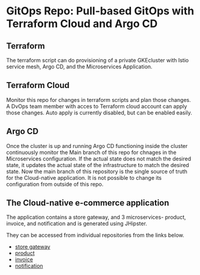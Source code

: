 # GitOps Repo: Pull-based GitOps with Terraform Cloud and Argo CD

## Terraform 

The terraform script can do provisioning of a private GKEcluster with Istio service mesh, Argo CD, and the Microservices Application.

## Terraform Cloud

Monitor this repo for changes in terraform scripts and plan those changes. A DvOps team member with acces to Terraform cloud account can apply those changes.
Auto apply is currently disabled, but can be enabled easily.

## Argo CD

Once the cluster is up and running Argo CD functioning inside the cluster continuously monitor the Main branch of this repo for chnages in the Microservices configuration. 
If the actual state does not match the desired state, it updates the actual state of the infrastructure to match the desired state. 
Now the main branch of this repository is the single source of truth for the Cloud-native application. It is not possible to change its configuration from outside of this repo.

## The Cloud-native e-commerce application 

The application contains a store gateway, and 3 microservices- product, invoice, and notification and is generated using JHipster.

They can be accessed from individual repositories from the links below.

* [store gateway](https://github.com/JoseSunoj/Diss22-Store)
* [product](https://github.com/JoseSunoj/Diss22-Product)
* [invoice](https://github.com/JoseSunoj/Diss22-Invoice)
* [notification](https://github.com/JoseSunoj/Diss22-Notification)

